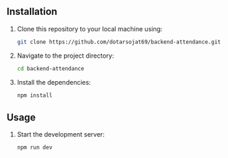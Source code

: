 ## Installation

1. Clone this repository to your local machine using:

   ```bash
   git clone https://github.com/dotarsojat69/backend-attendance.git
   ```

2. Navigate to the project directory:

   ```bash
   cd backend-attendance
   ```

3. Install the dependencies:

   ```bash
   npm install
   ```

## Usage

1. Start the development server:
   ```bash
   npm run dev
   ```